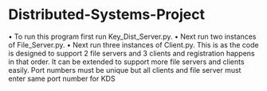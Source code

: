 # Distributed-Systems-Project
•	To run this program first run Key_Dist_Server.py. 
•	Next run two instances of File_Server.py. 
•	Next run three instances of Client.py. 
This is as the code is designed to support 2 file servers and 3 clients and registration happens in that order. It can be extended to support more file servers and clients easily. Port numbers must be unique but all clients and file server must enter same port number for KDS 
